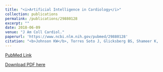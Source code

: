 ```yaml
---
title: "<i>Artificial Intelligence in Cardiology</i>"
collection: publications
permalink: /publications/29880128
excerpt: "" 
date: 2018-06-09
venue: "J Am Coll Cardiol."
paperurl: 'https://www.ncbi.nlm.nih.gov/pubmed/29880128'
citation: "<b>Johnson KW</b>, Torres Soto J, Glicksberg BS, Shameer K, Miotto R, Ali M, Ashley E, Dudley JT. J Am Coll Cardiol. 2018 Jun 12;71(23):2668-2679. doi: 10.1016/j.jacc.2018.03.521. Review. PubMed ID: 29880128"
---
```


[PubMed Link](https://www.ncbi.nlm.nih.gov/pubmed/29880128)

[Download PDF here](https://kippjohnson.com/files/29880128.pdf)


